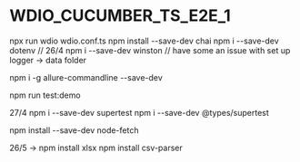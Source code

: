 # WDIO_CUCUMBER_TS_E2E_1
npx run wdio wdio.conf.ts
npm install --save-dev chai
npm i --save-dev dotenv
// 26/4
npm i --save-dev winston
// have some an issue with set up logger -> data folder

 npm i -g allure-commandline --save-dev


npm run test:demo

27/4 
npm i --save-dev supertest
npm i --save-dev @types/supertest



npm install --save-dev node-fetch

26/5 
-> npm install xlsx
npm install csv-parser
